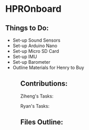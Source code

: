 # HPROnboard
 
## Things to Do:
<ul>
    <li>Set-up Sound Sensors<li\>
    <li>Set-up Arduino Nano<li\>
    <li>Set-up Micro SD Card<li\>
    <li>Set-up IMU<li\>
    <li>Set-up Barometer<li\>
    <li>Outline Materials for Henry to Buy<li\>
<ul>

## Contributions:
Ziheng's Tasks:

Ryan's Tasks:

## Files Outline:

